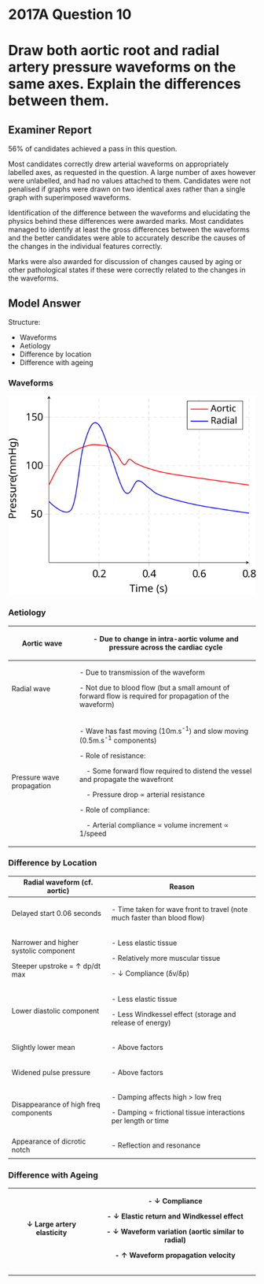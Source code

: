 <div class = "saq"> 

# 2017A Question 10 
# Draw both aortic root and radial artery pressure waveforms on the same axes. Explain the differences between them.


## Examiner Report
56% of candidates achieved a pass in this question.


Most candidates correctly drew arterial waveforms on appropriately labelled axes, as requested
in the question. A large number of axes however were unlabelled, and had no values attached
to them. Candidates were not penalised if graphs were drawn on two identical axes rather than
a single graph with superimposed waveforms.


Identification of the difference between the waveforms and elucidating the physics behind
these differences were awarded marks. Most candidates managed to identify at least the gross
differences between the waveforms and the better candidates were able to accurately describe
the causes of the changes in the individual features correctly.


Marks were also awarded for discussion of changes caused by aging or other pathological states
if these were correctly related to the changes in the waveforms.

## Model Answer
Structure:
- Waveforms
- Aetiology
- Difference by location
- Difference with ageing

### Waveforms
<img src="resources\arterial-waveform.svg">

### Aetiology

|Aortic wave|<p>- Due to change in intra-aortic volume and pressure across the cardiac cycle</p>|
| -- | -- |
|Radial wave|<p>- Due to transmission of the waveform</p><p>- Not due to blood flow (but a small amount of forward flow is required for propagation of the waveform)</p>|
|Pressure wave propagation|<p>- Wave has fast moving (10m.s<sup>-1</sup>) and slow moving (0.5m.s<sup>-1</sup> components)</p><p>- Role of resistance:</p><p>&emsp;- Some forward flow required to distend the vessel and propagate the wavefront</p><p>&emsp;- Pressure drop ∝ arterial resistance</p><p>- Role of compliance:</p><p>&emsp;- Arterial compliance ∝ volume increment ∝ 1/speed</p>|

### Difference by Location

|Radial waveform (cf. aortic)|Reason|
| -- | -- |
|Delayed start 0.06 seconds|<p>- Time taken for wave front to travel (note much faster than blood flow)</p>|
|<p>Narrower and higher systolic component</p><p>Steeper upstroke = ↑ dp/dt max</p>|<p>- Less elastic tissue</p><p>- Relatively more muscular tissue</p><p>- ↓ Compliance (δv/δp)</p>|
|Lower diastolic component|<p>- Less elastic tissue</p><p>- Less Windkessel effect (storage and release of energy)</p>|
|Slightly lower mean|<p>- Above factors</p>|
|Widened pulse pressure|<p>- Above factors</p>|
|Disappearance of high freq components|<p>- Damping affects high > low freq</p><p>- Damping ∝ frictional tissue interactions per length or time</p>|
|Appearance of dicrotic notch|<p>- Reflection and resonance</p>|

### Difference with Ageing

|↓ Large artery elasticity|<p>- ↓ Compliance</p><p>- ↓ Elastic return and Windkessel effect</p><p>- ↓ Waveform variation (aortic similar to radial)</p><p>- ↑ Waveform propagation velocity</p>|
| -- | -- |



--- 

</div>
